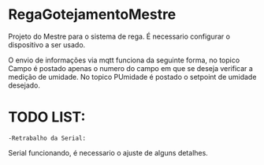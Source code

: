 ﻿# RegaGotejamentoMestre
Projeto do Mestre para o sistema de rega. É necessario configurar o dispositivo a ser usado.

O envio de informações via mqtt funciona da seguinte forma, no topico Campo é postado apenas o numero do campo em que se deseja verificar a medição de umidade. No topico PUmidade é postado o setpoint de umidade desejado.

# TODO LIST:
    -Retrabalho da Serial:
Serial funcionando, é necessario o ajuste de alguns detalhes.